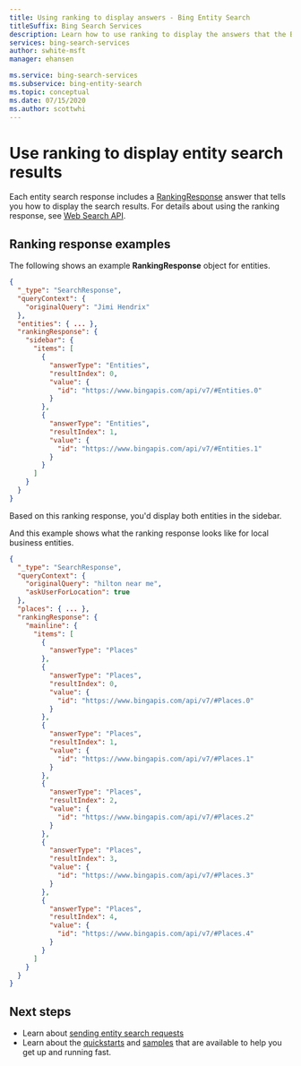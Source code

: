 ```yaml
---
title: Using ranking to display answers - Bing Entity Search
titleSuffix: Bing Search Services
description: Learn how to use ranking to display the answers that the Bing Entity Search API returns.
services: bing-search-services
author: swhite-msft
manager: ehansen

ms.service: bing-search-services
ms.subservice: bing-entity-search
ms.topic: conceptual
ms.date: 07/15/2020
ms.author: scottwhi
---
```


# Use ranking to display entity search results  

Each entity search response includes a [RankingResponse](../reference/response-objects.md#rankingresponse) answer that tells you how to display the search results. For details about using the ranking response, see [Web Search API](../../bing-web-search/rank-results.md).


## Ranking response examples

The following shows an example **RankingResponse** object for entities.
  
```json
{
  "_type": "SearchResponse",
  "queryContext": {
    "originalQuery": "Jimi Hendrix"
  },
  "entities": { ... },
  "rankingResponse": {
    "sidebar": {
      "items": [
        {
          "answerType": "Entities",
          "resultIndex": 0,
          "value": {
            "id": "https://www.bingapis.com/api/v7/#Entities.0"
          }
        },
        {
          "answerType": "Entities",
          "resultIndex": 1,
          "value": {
            "id": "https://www.bingapis.com/api/v7/#Entities.1"
          }
        }
      ]
    }
  }
}
```

Based on this ranking response, you'd display both entities in the sidebar.

And this example shows what the ranking response looks like for local business entities.

```json
{
  "_type": "SearchResponse",
  "queryContext": {
    "originalQuery": "hilton near me",
    "askUserForLocation": true
  },
  "places": { ... },
  "rankingResponse": {
    "mainline": {
      "items": [
        {
          "answerType": "Places"
        },
        {
          "answerType": "Places",
          "resultIndex": 0,
          "value": {
            "id": "https://www.bingapis.com/api/v7/#Places.0"
          }
        },
        {
          "answerType": "Places",
          "resultIndex": 1,
          "value": {
            "id": "https://www.bingapis.com/api/v7/#Places.1"
          }
        },
        {
          "answerType": "Places",
          "resultIndex": 2,
          "value": {
            "id": "https://www.bingapis.com/api/v7/#Places.2"
          }
        },
        {
          "answerType": "Places",
          "resultIndex": 3,
          "value": {
            "id": "https://www.bingapis.com/api/v7/#Places.3"
          }
        },
        {
          "answerType": "Places",
          "resultIndex": 4,
          "value": {
            "id": "https://www.bingapis.com/api/v7/#Places.4"
          }
        }
      ]
    }
  }
}
```


## Next steps

- Learn about [sending entity search requests](search-for-entities.md)
- Learn about the [quickstarts](quickstarts/quickstarts.md) and [samples](samples.md) that are available to help you get up and running fast.
